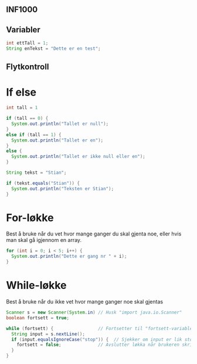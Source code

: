 INF1000
-------

## Variabler

```java
int ettTall = 1;
String enTekst = "Dette er en test";
```


## Flytkontroll

# If else

```java
int tall = 1

if (tall == 0) {
  System.out.println("Tallet er null");
}
else if (tall == 1) {
  System.out.println("Tallet er en");
}
else {
  System.out.println("Tallet er ikke null eller en");
}
```

```java
String tekst = "Stian";

if (tekst.equals("Stian")) {
  System.out.println("Teksten er Stian");
}
```

# For-løkke

Best å bruke når du vet hvor mange ganger du skal gjenta noe, eller hvis man skal gå igjennom en array.

```java
for (int i = 0; i < 5; i++) {
  System.out.println("Dette er gang nr " + i);
}
```

# While-løkke

Best å bruke når du ikke vet hvor mange ganger noe skal gjentas

```java
Scanner s = new Scanner(System.in) // Husk "import java.io.Scanner"
boolean fortsett = true;

while (fortsett) {                 // Fortsetter til "fortsett-variablen blir endret
  String input = s.nextLine();
  if (input.equalsIgnoreCase("stop")) {  // Sjekker om input er lik stop, uten å sjekke for store eller små bokstaver
    fortsett = false;              // Avslutter løkka når brukeren skriver "Stop"
  }
}
```


